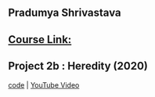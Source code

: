 
## Pradumya Shrivastava

## [Course Link:](https://www.edx.org/course/cs50s-introduction-to-artificial-intelligence-with-python)

## Project 2b : Heredity (2020)
[code](https://github.com/me50/PradumyaShrivastava/tree/ai50/projects/2020/x/heredity) | [YouTube Video](https://youtu.be/Gen24WdadLQ)